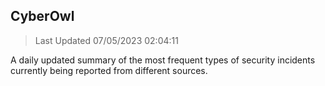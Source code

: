## CyberOwl 
> Last Updated 07/05/2023 02:04:11 


A daily updated summary of the most frequent types of security incidents currently being reported from different sources.

